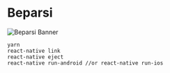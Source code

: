 # Beparsi
![Beparsi Banner](https://dl.myket.ir/image/myket/banners/ir.ssshojaei.beparsi/061e4dad-7990-40e6-a919-36dbe6e2d155.png "Beparsi Banner")
```
yarn
react-native link
react-native eject
react-native run-android //or react-native run-ios
```
